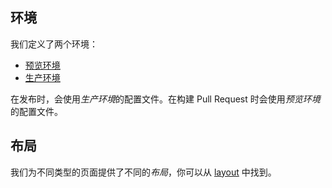 ## 环境

我们定义了两个环境：
* [预览环境](config/preview)
* [生产环境](config/production)

在发布时，会使用*生产环境*的配置文件。在构建 Pull Request 时会使用*预览环境*的配置文件。

## 布局

我们为不同类型的页面提供了不同的*布局*，你可以从 [layout](layout) 中找到。